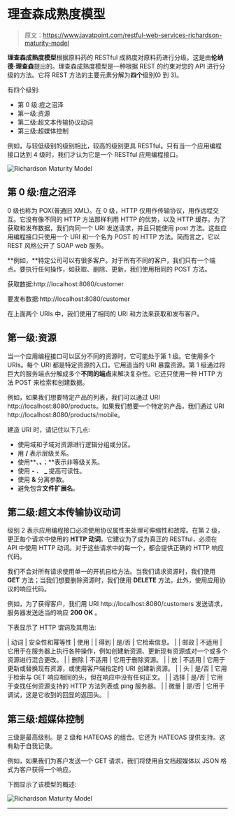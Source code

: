 # 理查森成熟度模型

> 原文：<https://www.javatpoint.com/restful-web-services-richardson-maturity-model>

**理查森成熟度模型**根据原料药的 RESTful 成熟度对原料药进行分级。这是由**伦纳德·理查森**提出的。理查森成熟度模型是一种根据 REST 的约束对您的 API 进行分级的方法。它将 REST 方法的主要元素分解为**四个**级别(0 到 3)。

有四个级别:

*   第 0 级:痘之沼泽
*   第一级:资源
*   第二级:超文本传输协议动词
*   第三级:超媒体控制

例如，与较低级别的级别相比，较高的级别更具 RESTful。只有当一个应用编程接口达到 4 级时，我们才认为它是一个 RESTful 应用编程接口。

![Richardson Maturity Model](../img/818ae5e2b3021868bb5f699c3aa40262.png)

## 第 0 级:痘之沼泽

0 级也称为 POX(普通旧 XML)。在 0 级，HTTP 仅用作传输协议，用作远程交互。它没有像不同的 HTTP 方法那样利用 HTTP 的优势，以及 HTTP 缓存。为了获取和发布数据，我们向同一个 URI 发送请求，并且只能使用 post 方法。这些应用编程接口只使用一个 URI 和一个名为 POST 的 HTTP 方法。简而言之，它以 REST 风格公开了 SOAP web 服务。

**例如，**特定公司可以有很多客户。对于所有不同的客户，我们只有一个端点。要执行任何操作，如获取、删除、更新，我们使用相同的 POST 方法。

获取数据:http://localhost:8080/customer

要发布数据:http://localhost:8080/customer

在上面两个 URIs 中，我们使用了相同的 URI 和方法来获取和发布客户。

## 第一级:资源

当一个应用编程接口可以区分不同的资源时，它可能处于第 1 级。它使用多个 URIs。每个 URI 都是特定资源的入口。它用适当的 URI 暴露资源。第 1 级通过将巨大的服务端点分解成多个**不同的端点**来解决复杂性。它还只使用一种 HTTP 方法 POST 来检索和创建数据。

例如，如果我们想要特定产品的列表，我们可以通过 URI http://localhost:8080/products。如果我们想要一个特定的产品，我们通过 URI http://localhost:8080/products/mobile。

建造 URI 时，请记住以下几点:

*   使用域和子域对资源进行逻辑分组或分区。
*   用 **/** 表示层级关系。
*   使用**、**、**；**表示非等级关系。
*   使用 **-** 、 **_** 提高可读性。
*   使用 **&** 分离参数。
*   避免包含**文件扩展名**。

## 第二级:超文本传输协议动词

级别 2 表示应用编程接口必须使用协议属性来处理可伸缩性和故障。在第 2 级，更正每个请求中使用的 **HTTP 动词**。它建议为了成为真正的 RESTful，必须在 API 中使用 HTTP 动词。对于这些请求中的每一个，都会提供正确的 HTTP 响应代码。

我们不会对所有请求使用单一的开机自检方法。当我们请求资源时，我们使用 **GET** 方法；当我们想要删除资源时，我们使用 **DELETE** 方法。此外，使用应用协议的响应代码。

例如，为了获得客户，我们用 URI http://localhost:8080/customers 发送请求，服务器发送适当的响应 **200 OK** 。

下表显示了 HTTP 谓词及其用法:

| 动词 | 安全性和幂等性 | 使用 |
| 得到 | 是/否 | 它检索信息。 |
| 邮政 | 不适用 | 它用于在服务器上执行各种操作，例如创建新资源、更新现有资源或对一个或多个资源进行混合更改。 |
| 删除 | 不适用 | 它用于删除资源。 |
| 放 | 不适用 | 它用于更新或替换现有资源，或使用客户端指定的 URI 创建新资源。 |
| 头 | 是/否 | 它用于检索与 GET 响应相同的头，但在响应中没有任何正文。 |
| 选择 | 是/否 | 它用于查找任何资源支持的 HTTP 方法列表或 ping 服务器。 |
| 微量 | 是/否 | 它用于调试，这是它收到的回显的返回头。 |

## 第三级:超媒体控制

三级是最高级别。是 2 级和 HATEOAS 的组合。它还为 HATEOAS 提供支持。这有助于自我记录。

例如，如果我们为客户发送一个 GET 请求，我们将使用自文档超媒体以 JSON 格式为客户获得一个响应。

下图显示了该模型的概述:

![Richardson Maturity Model](../img/6287c698a72de560cd43550a12f8b9db.png)

* * *